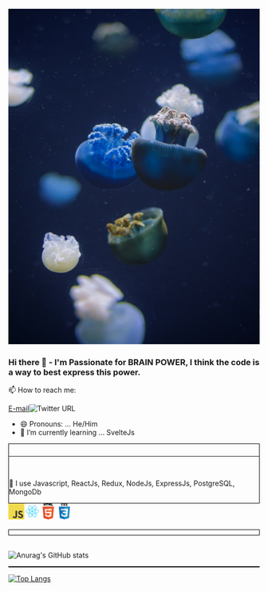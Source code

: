 
[![Header](https://raw.githubusercontent.com/FrancescoMicunco/francescomicunco/francescomicunco/meduse.jpg "Here we are")](https://some-url.dev/)

### Hi there 👋 - I'm Passionate for BRAIN POWER, I think the code is a way to best express this power.

📫 How to reach me:
<div style='display:flex'>
 <a href="mailto:francescomicunco@gmail.com">E-mail</a>
<img alt="Twitter URL" src="https://img.shields.io/twitter/url?style=social&url=https%3A%2F%2Ftwitter.com%2FFrancescoMicun1" style='min-height:15px'>
</div>

- 😄 Pronouns: ... He/Him
- 🌱 I’m currently learning ... SvelteJs

<div style="border:solid 1px black; padding-top:10px">
 <hr>
 <br>
<p>🌱 I use Javascript, ReactJs, Redux, NodeJs, ExpressJs, PostgreSQL, MongoDb </p>
</div>
<div style='display:flex; margin-bottom:20px; margin-bottom:20px'>
<img height="32" width="32" src="https://raw.githubusercontent.com/github/explore/80688e429a7d4ef2fca1e82350fe8e3517d3494d/topics/javascript/javascript.png" />
<img height="32" width="32" src="https://raw.githubusercontent.com/github/explore/80688e429a7d4ef2fca1e82350fe8e3517d3494d/topics/react/react.png" />
<img height="32" width="32" src="https://raw.githubusercontent.com/github/explore/80688e429a7d4ef2fca1e82350fe8e3517d3494d/topics/html/html.png" />
<img height="32" width="32" src="https://raw.githubusercontent.com/github/explore/80688e429a7d4ef2fca1e82350fe8e3517d3494d/topics/css/css.png" />
</div>
<div style="border:solid 1px black; padding-bottom:10px ">

</div><br>

![Anurag's GitHub stats](https://github-readme-stats.vercel.app/api?username=francescomicunco&show_icons=true&theme=radical)
<br>
<div style="border:solid 1px black; margin:10px auto;">

</div>

[![Top Langs](https://github-readme-stats.vercel.app/api/top-langs/?username=francescomicunco&layout=compact)](https://github.com/anuraghazra/github-readme-stats)








<!--
**FrancescoMicunco/francescomicunco** is a ✨ _special_ ✨ repository because its `README.md` (this file) appears on your GitHub profile.

Here are some ideas to get you started:

- 🔭 I’m currently working on ...
- 🌱 I’m currently learning ... Typescript, Redux
- 👯 I’m looking to collaborate on ... React and NodeJS
- 🤔 I’m looking for help with ...
- 💬 Ask me about ... 
- 📫 How to reach me: ... <a href="mailto:francescomicunco@gmail.com">E-mail</a>
- 😄 Pronouns: ... He/Him
- ⚡ Fun fact: ...
-->
